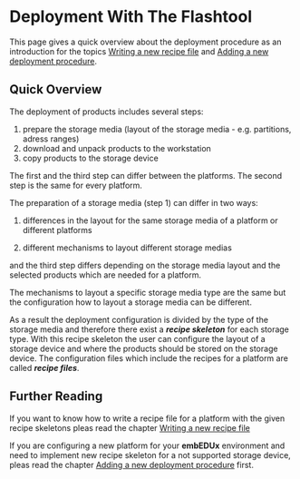 # Deployment With The **Flashtool**

This page gives a quick overview about the deployment procedure as an
introduction for the topics [Writing a new recipe file](deployment/add-recipe-file.md) 
and [Adding a new deployment procedure](deployment/add-new-deployment.md).

## Quick Overview 

The deployment of products includes several steps:

1. prepare the storage media (layout of the storage media - e.g. partitions,
    adress ranges)
2. download and unpack products to the workstation
3. copy products to the storage device

The first and the third step can differ between the platforms. The second step
is the same for every platform. 

The preparation of a storage media (step 1) can differ in two ways:

1. differences in the layout for the same storage media of a platform or
    different platforms

2. different mechanisms to layout different storage medias

and the third step differs depending on the storage media layout and the
selected products which are needed for a platform.

The mechanisms to layout a specific storage media type are the same but the
configuration how to layout a storage media can be different.

As a result the deployment configuration is divided by the type of the storage
media and therefore there exist a ***recipe skeleton*** for each storage type.
With this recipe skeleton the user can configure the layout of a storage device
and where the products should be stored on the storage device. The configuration
files which include the recipes for a platform are called ***recipe files***.

## Further Reading

If you want to know how to write a recipe file for a platform with the given
recipe skeletons pleas read the chapter [Writing a new recipe file](deployment/add-recipe-file.md) 

If you are configuring a new platform for your **embEDUx** environment and need
to implement new recipe skeleton for a not supported storage device, pleas read
the chapter [Adding a new deployment procedure](deployment/add-new-deployment.md) 
first.
